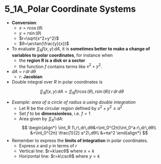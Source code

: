 # 5_1A_Polar Coordinate Systems

- **Conversion**:
    - $x=r\cos(θ)$
    - $y=r\sin(θ)$
    - $r=\sqrt{x^2+y^2}$
    - $θ=\arctan(\frac{y}{x})$
- To evaluate $\iint_R f(x,y)\,dA$, it is **sometimes better to make a change of variables to polar coordinates**, for instance when
    - the **region R is a disk or a sector**
    - the function $f$ contains terms like $x^2+y^2$.
- $dA = r\,dr\,dθ$
    - $r$: **Jacobian**
- Double integral over $R$ in polar coordinates is

$$
\iint_R f(x,y)\,dA = \iint_R f(r\cos(θ), r\sin(θ))\,r\,dr\,dθ
$$

- *Example: area of a circle of radius a using double integration*
    - Let R be the circular region defined by $x^2 + y^2 ≤ a^2$
    - Set $f$ to be **dimensionless**, i.e. $f=1$
    - Area given by $\iint_R 1\,dA$:
  $$ \begin{align*} \iint_R 1\,r\,dr\,dθ&=\int_0^{2π}\int_0^a r\,dr\,dθ\\ &=\int_0^{2π} \frac{1}{2} a^2\,dθ\\ &=πa^2 \end{align*} $$
- Remember to express the **limits of integration** in polar coordinates.
    - Express $x$ and $y$ in terms of $r$
    - Vertical line: $r=k\secθ$ where $x=k$
    - Horizontal line: $r=k\cscθ$ where $y=k$
